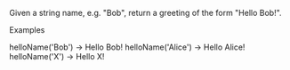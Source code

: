 Given a string name, e.g. "Bob", return a greeting of the form "Hello Bob!".

Examples

helloName('Bob') → Hello Bob!
helloName('Alice') → Hello Alice!
helloName('X') → Hello X!